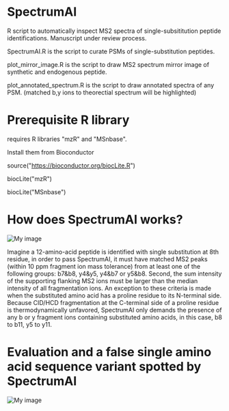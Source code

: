 # SpectrumAI
R script to automatically inspect MS2 spectra of single-subsititution peptide identifications. Manuscript under review process. 


SpectrumAI.R is the script to curate PSMs of single-substitution peptides.

plot_mirror_image.R is the script to draw MS2 spectrum mirror image of synthetic and endogenous peptide.

plot_annotated_spectrum.R is the script to draw annotated spectra of any PSM. (matched b,y ions to theorectial spectrum will be highlighted) 


# Prerequisite R library

requires R libraries "mzR" and "MSnbase".

Install them from Bioconductor

source("https://bioconductor.org/biocLite.R")

biocLite("mzR")

biocLite("MSnbase")


# How does SpectrumAI works?

![My image](https://github.com/yafeng/SpectrumAI/blob/master/image/sequence_example.png)

Imagine a 12-amino-acid peptide is identified with single substitution at 8th residue, in order to pass SpectrumAI, it must have matched MS2 peaks (within 10 ppm fragment ion mass tolerance) from at least one of the following groups: b7&b8, y4&y5, y4&b7 or y5&b8. Second, the sum intensity of the supporting flanking MS2 ions must be larger than the median intensity of all fragmentation ions. An exception to these criteria is made when the substituted amino acid has a proline residue to its N-terminal side. Because CID/HCD fragmentation at the C-terminal side of a proline residue is thermodynamically unfavored, SpectrumAI only demands the presence of any b or y fragment ions containing substituted amino acids, in this case, b8 to b11, y5 to y11. 


# Evaluation and a false single amino acid sequence variant spotted by SpectrumAI

![My image](https://github.com/yafeng/SpectrumAI/blob/master/image/SpectrumAI.png)



